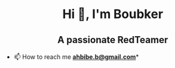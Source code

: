 
<h1 align="center">Hi 👋, I'm Boubker </h1>
<h2 align="center">A passionate RedTeamer</h2>
<!-- <div align="center">
    <br clear="both">
    <img src="https://badge.mediaplus.ma/darkblue/bahbibe"  alt="bahbibe's 42 stats"width="80%"/>
    <br clear="both">
</div> -->


- 📫 How to reach me **ahbibe.b@gmail.com***

